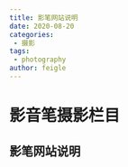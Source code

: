 ```yaml
---
title: 影笔网站说明
date: 2020-08-20
categories:
 - 摄影
tags:
 - photography
author: feigle
---
```

# 影音笔摄影栏目
## 影笔网站说明
